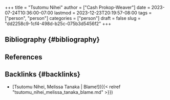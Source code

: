 +++
title = "Tsutomu Nihei"
author = ["Cash Prokop-Weaver"]
date = 2023-07-24T10:36:00-07:00
lastmod = 2023-12-23T20:19:57-08:00
tags = ["person", "person"]
categories = ["person"]
draft = false
slug = "dd2258c9-1cf4-498d-b25c-075b3d5456f2"
+++

## Bibliography {#bibliography}

## References

<style>.csl-entry{text-indent: -1.5em; margin-left: 1.5em;}</style><div class="csl-bib-body">
</div>



## Backlinks {#backlinks}

-   [Tsutomu Nihei, Melissa Tanaka | Blame!]({{< relref "tsutomu_nihei_melissa_tanaka_blame.md" >}})
